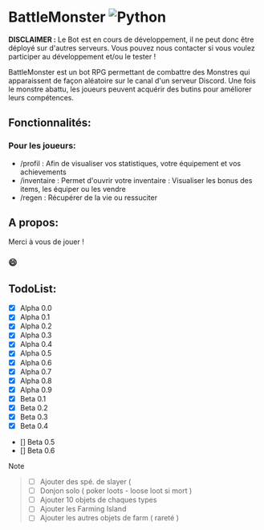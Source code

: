 # BattleMonster ![Python](https://img.shields.io/badge/python-3670A0?style=for-the-badge&logo=python&logoColor=ffdd54)

**DISCLAIMER :**
Le Bot est en cours de développement, il ne peut donc être déployé sur d'autres serveurs.
Vous pouvez nous contacter si vous voulez participer au développement et/ou le tester !

BattleMonster est un bot RPG permettant de combattre des Monstres qui apparaissent de façon aléatoire sur le canal d'un serveur Discord.
Une fois le monstre abattu, les joueurs peuvent acquérir des butins pour améliorer leurs compétences.

## Fonctionnalités:
### Pour les joueurs: 
- /profil : Afin de visualiser vos statistiques, votre équipement et vos achievements
- /inventaire : Permet d'ouvrir votre inventaire : Visualiser les bonus des items, les équiper ou les vendre
- /regen : Récupérer de la vie ou ressuciter

## A propos:


Merci à vous de jouer !
### 😄

## TodoList:
- [X] Alpha 0.0
- [X] Alpha 0.1
- [X] Alpha 0.2
- [X] Alpha 0.3
- [X] Alpha 0.4
- [X] Alpha 0.5
- [X] Alpha 0.6
- [X] Alpha 0.7
- [X] Alpha 0.8
- [X] Alpha 0.9
- [X] Beta 0.1
- [X] Beta 0.2
- [X] Beta 0.3
- [X] Beta 0.4
- [] Beta 0.5
- [] Beta 0.6


>[!NOTE]
>> - [ ] Ajouter des spé. de slayer ( 
>> - [ ] Donjon solo ( poker loots - loose loot si mort )
>> - [ ] Ajouter 10 objets de chaques types
>> - [ ] Ajouter les Farming Island
>> - [ ] Ajouter les autres objets de farm ( rareté )


